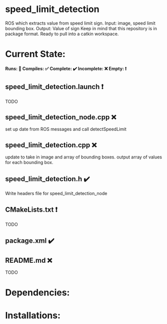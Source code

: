 # speed_limit_detection
ROS which extracts value from speed limit sign. Input: image, speed limit bounding box. Output: Value of sign
Keep in mind that this repository is in package format. Ready to pull into a catkin workspace.

# Current State:
#### Runs: 🏃 Compiles: ✅ Complete: ✔️ Incomplete: ❌ Empty: ❗️
## speed_limit_detection.launch ❗️
TODO
## speed_limit_detection_node.cpp ❌
set up date from ROS messages and call detectSpeedLimit
## speed_limit_detection.cpp ❌
update to take in image and array of bounding boxes. output array of values for each bounding box.
## speed_limit_detection.h ✔️
Write headers file for speed_limit_detection_node
## CMakeLists.txt ❗️
TODO
## package.xml ✔️
## README.md ❌
TODO

# Dependencies:
# Installations:
